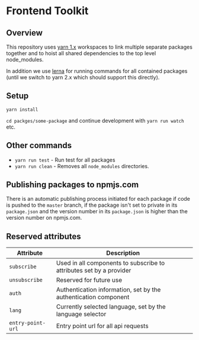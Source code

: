 # Frontend Toolkit

## Overview

This repository uses [yarn 1.x](https://classic.yarnpkg.com) workspaces to link
multiple separate packages together and to hoist all shared dependencies to the
top level node_modules.

In addition we use [lerna](https://lerna.js.org/) for running commands for all contained packages (until we switch to yarn 2.x which should support this directly).

## Setup

```
yarn install
```

`cd packges/some-package` and continue development with `yarn run watch` etc.

## Other commands

* `yarn run test` -  Run test for all packages
* `yarn run clean` - Removes all `node_modules` directories.

## Publishing packages to npmjs.com

There is an automatic publishing process initiated for each package if code is pushed
to the `master` branch, if the package isn't set to private in its `package.json` and
the version number in its `package.json` is higher than the version number on npmjs.com.

## Reserved attributes

| Attribute         | Description                                                         |
| ----------------- | ------------------------------------------------------------------- |
| `subscribe`       | Used in all components to subscribe to attributes set by a provider |
| `unsubscribe`     | Reserved for future use                                             |
| `auth`            | Authentication information, set by the authentication component     |
| `lang`            | Currently selected language, set by the language selector           |
| `entry-point-url` | Entry point url for all api requests                                |
